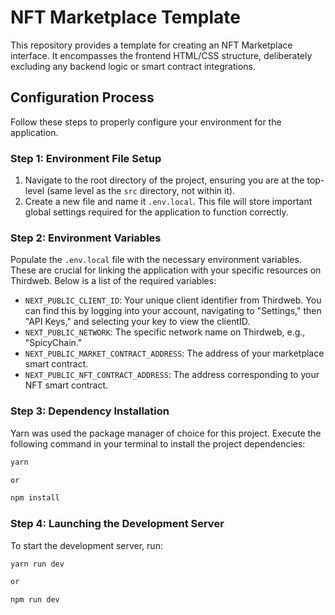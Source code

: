 # NFT Marketplace Template

This repository provides a template for creating an NFT Marketplace interface. It encompasses the frontend HTML/CSS structure, deliberately excluding any backend logic or smart contract integrations.

## Configuration Process

Follow these steps to properly configure your environment for the application.

### Step 1: Environment File Setup

1. Navigate to the root directory of the project, ensuring you are at the top-level (same level as the `src` directory, not within it).
2. Create a new file and name it `.env.local`. This file will store important global settings required for the application to function correctly.

### Step 2: Environment Variables

Populate the `.env.local` file with the necessary environment variables. These are crucial for linking the application with your specific resources on Thirdweb. Below is a list of the required variables:

-   `NEXT_PUBLIC_CLIENT_ID`: Your unique client identifier from Thirdweb. You can find this by logging into your account, navigating to "Settings," then "API Keys," and selecting your key to view the clientID.
-   `NEXT_PUBLIC_NETWORK`: The specific network name on Thirdweb, e.g., "SpicyChain."
-   `NEXT_PUBLIC_MARKET_CONTRACT_ADDRESS`: The address of your marketplace smart contract.
-   `NEXT_PUBLIC_NFT_CONTRACT_ADDRESS`: The address corresponding to your NFT smart contract.

### Step 3: Dependency Installation

Yarn was used the package manager of choice for this project. Execute the following command in your terminal to install the project dependencies:

```sh
yarn

or

npm install
```

### Step 4: Launching the Development Server

To start the development server, run:

```sh
yarn run dev

or

npm run dev
```
